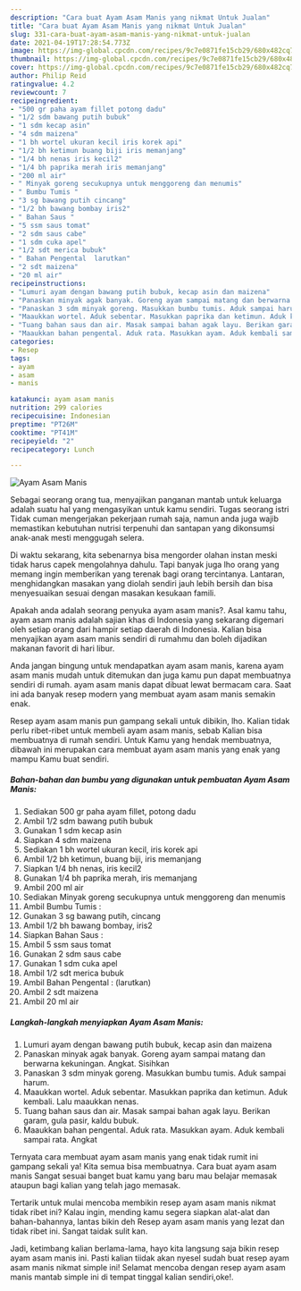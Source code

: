 ```yaml
---
description: "Cara buat Ayam Asam Manis yang nikmat Untuk Jualan"
title: "Cara buat Ayam Asam Manis yang nikmat Untuk Jualan"
slug: 331-cara-buat-ayam-asam-manis-yang-nikmat-untuk-jualan
date: 2021-04-19T17:28:54.773Z
image: https://img-global.cpcdn.com/recipes/9c7e0871fe15cb29/680x482cq70/ayam-asam-manis-foto-resep-utama.jpg
thumbnail: https://img-global.cpcdn.com/recipes/9c7e0871fe15cb29/680x482cq70/ayam-asam-manis-foto-resep-utama.jpg
cover: https://img-global.cpcdn.com/recipes/9c7e0871fe15cb29/680x482cq70/ayam-asam-manis-foto-resep-utama.jpg
author: Philip Reid
ratingvalue: 4.2
reviewcount: 7
recipeingredient:
- "500 gr paha ayam fillet potong dadu"
- "1/2 sdm bawang putih bubuk"
- "1 sdm kecap asin"
- "4 sdm maizena"
- "1 bh wortel ukuran kecil iris korek api"
- "1/2 bh ketimun buang biji iris memanjang"
- "1/4 bh nenas iris kecil2"
- "1/4 bh paprika merah iris memanjang"
- "200 ml air"
- " Minyak goreng secukupnya untuk menggoreng dan menumis"
- " Bumbu Tumis "
- "3 sg bawang putih cincang"
- "1/2 bh bawang bombay iris2"
- " Bahan Saus "
- "5 ssm saus tomat"
- "2 sdm saus cabe"
- "1 sdm cuka apel"
- "1/2 sdt merica bubuk"
- " Bahan Pengental  larutkan"
- "2 sdt maizena"
- "20 ml air"
recipeinstructions:
- "Lumuri ayam dengan bawang putih bubuk, kecap asin dan maizena"
- "Panaskan minyak agak banyak. Goreng ayam sampai matang dan berwarna kekuningan. Angkat. Sisihkan"
- "Panaskan 3 sdm minyak goreng. Masukkan bumbu tumis. Aduk sampai harum."
- "Maaukkan wortel. Aduk sebentar. Masukkan paprika dan ketimun. Aduk kembali. Lalu maaukkan nenas."
- "Tuang bahan saus dan air. Masak sampai bahan agak layu. Berikan garam, gula pasir, kaldu bubuk."
- "Maaukkan bahan pengental. Aduk rata. Masukkan ayam. Aduk kembali sampai rata. Angkat"
categories:
- Resep
tags:
- ayam
- asam
- manis

katakunci: ayam asam manis 
nutrition: 299 calories
recipecuisine: Indonesian
preptime: "PT26M"
cooktime: "PT41M"
recipeyield: "2"
recipecategory: Lunch

---
```



![Ayam Asam Manis](https://img-global.cpcdn.com/recipes/9c7e0871fe15cb29/680x482cq70/ayam-asam-manis-foto-resep-utama.jpg)

Sebagai seorang orang tua, menyajikan panganan mantab untuk keluarga adalah suatu hal yang mengasyikan untuk kamu sendiri. Tugas seorang istri Tidak cuman mengerjakan pekerjaan rumah saja, namun anda juga wajib memastikan kebutuhan nutrisi terpenuhi dan santapan yang dikonsumsi anak-anak mesti menggugah selera.

Di waktu  sekarang, kita sebenarnya bisa mengorder olahan instan meski tidak harus capek mengolahnya dahulu. Tapi banyak juga lho orang yang memang ingin memberikan yang terenak bagi orang tercintanya. Lantaran, menghidangkan masakan yang diolah sendiri jauh lebih bersih dan bisa menyesuaikan sesuai dengan masakan kesukaan famili. 



Apakah anda adalah seorang penyuka ayam asam manis?. Asal kamu tahu, ayam asam manis adalah sajian khas di Indonesia yang sekarang digemari oleh setiap orang dari hampir setiap daerah di Indonesia. Kalian bisa menyajikan ayam asam manis sendiri di rumahmu dan boleh dijadikan makanan favorit di hari libur.

Anda jangan bingung untuk mendapatkan ayam asam manis, karena ayam asam manis mudah untuk ditemukan dan juga kamu pun dapat membuatnya sendiri di rumah. ayam asam manis dapat dibuat lewat bermacam cara. Saat ini ada banyak resep modern yang membuat ayam asam manis semakin enak.

Resep ayam asam manis pun gampang sekali untuk dibikin, lho. Kalian tidak perlu ribet-ribet untuk membeli ayam asam manis, sebab Kalian bisa membuatnya di rumah sendiri. Untuk Kamu yang hendak membuatnya, dibawah ini merupakan cara membuat ayam asam manis yang enak yang mampu Kamu buat sendiri.

<!--inarticleads1-->

##### Bahan-bahan dan bumbu yang digunakan untuk pembuatan Ayam Asam Manis:

1. Sediakan 500 gr paha ayam fillet, potong dadu
1. Ambil 1/2 sdm bawang putih bubuk
1. Gunakan 1 sdm kecap asin
1. Siapkan 4 sdm maizena
1. Sediakan 1 bh wortel ukuran kecil, iris korek api
1. Ambil 1/2 bh ketimun, buang biji, iris memanjang
1. Siapkan 1/4 bh nenas, iris kecil2
1. Gunakan 1/4 bh paprika merah, iris memanjang
1. Ambil 200 ml air
1. Sediakan  Minyak goreng secukupnya untuk menggoreng dan menumis
1. Ambil  Bumbu Tumis :
1. Gunakan 3 sg bawang putih, cincang
1. Ambil 1/2 bh bawang bombay, iris2
1. Siapkan  Bahan Saus :
1. Ambil 5 ssm saus tomat
1. Gunakan 2 sdm saus cabe
1. Gunakan 1 sdm cuka apel
1. Ambil 1/2 sdt merica bubuk
1. Ambil  Bahan Pengental : (larutkan)
1. Ambil 2 sdt maizena
1. Ambil 20 ml air




<!--inarticleads2-->

##### Langkah-langkah menyiapkan Ayam Asam Manis:

1. Lumuri ayam dengan bawang putih bubuk, kecap asin dan maizena
1. Panaskan minyak agak banyak. Goreng ayam sampai matang dan berwarna kekuningan. Angkat. Sisihkan
1. Panaskan 3 sdm minyak goreng. Masukkan bumbu tumis. Aduk sampai harum.
1. Maaukkan wortel. Aduk sebentar. Masukkan paprika dan ketimun. Aduk kembali. Lalu maaukkan nenas.
1. Tuang bahan saus dan air. Masak sampai bahan agak layu. Berikan garam, gula pasir, kaldu bubuk.
1. Maaukkan bahan pengental. Aduk rata. Masukkan ayam. Aduk kembali sampai rata. Angkat




Ternyata cara membuat ayam asam manis yang enak tidak rumit ini gampang sekali ya! Kita semua bisa membuatnya. Cara buat ayam asam manis Sangat sesuai banget buat kamu yang baru mau belajar memasak ataupun bagi kalian yang telah jago memasak.

Tertarik untuk mulai mencoba membikin resep ayam asam manis nikmat tidak ribet ini? Kalau ingin, mending kamu segera siapkan alat-alat dan bahan-bahannya, lantas bikin deh Resep ayam asam manis yang lezat dan tidak ribet ini. Sangat taidak sulit kan. 

Jadi, ketimbang kalian berlama-lama, hayo kita langsung saja bikin resep ayam asam manis ini. Pasti kalian tiidak akan nyesel sudah buat resep ayam asam manis nikmat simple ini! Selamat mencoba dengan resep ayam asam manis mantab simple ini di tempat tinggal kalian sendiri,oke!.

